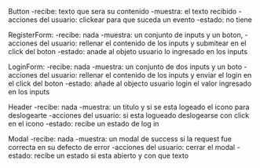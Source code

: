 Button
-recibe: texto que sera su contenido
-muestra: el texto recibido
-acciones del usuario: clickear para que suceda un evento
-estado: no tiene

RegisterForm:
-recibe: nada
-muestra: un conjunto de inputs y un boton,
-acciones del usuario: rellenar el contenido de los inputs y submitear en el click del boton
-estado: anade al objeto usuario lo ingresado en los inputs

LoginForm:
-recibe: nada
-muestra: un conjunto de dos inputs y un boto
-acciones del usuario: rellenar el contenido de los inputs y enviar el login en el click del boton
-estado: añade al objecto usuario login el valor ingresado en los inputs

Header
-recibe: nada
-muestra: un titulo y si se esta logeado el icono para deslogearte
-acciones del usuario: si esta logueado deslogearse con click en el icono
-estado: recibe un estado de log in

Modal
-recibe: nada
-muestra: un modal de success si la request fue correcta en su defecto de error
-acciones del usuario: cerrar el modal
-estado: recibe un estado si esta abierto y con que texto
